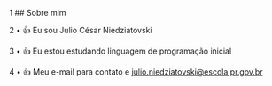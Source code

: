  1 ## Sobre mim

 2 • :+1: Eu sou Julio César Niedziatovski 

 3 • :+1: Eu estou estudando linguagem de programação inicial

 4 • :+1: Meu e-mail para contato e julio.niedziatovski@escola.pr.gov.br
